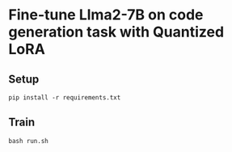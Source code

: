 # Fine-tune Llma2-7B on code generation task with Quantized LoRA
## Setup
```
pip install -r requirements.txt
```
##  Train
```
bash run.sh
```
